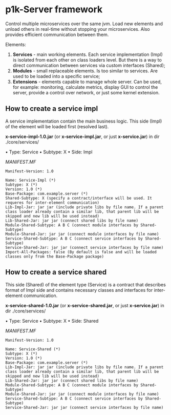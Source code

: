# p1k-Server framework

Control multiple microservices over the same jvm. Load new elements and unload others in real-time without stopping your microservices. Also provides efficient communication between them.   

Elements:
1. **Services** - main working elements. Each service implementation (Impl) is isolated from each other on class loaders level. But there is a way to direct communication between services via custom interfaces (Shared);
2. **Modules** - small replaceable elements. Is too similar to services. Are used to be loaded into a specific service;
3. **Extensions** - elements capable to manage whole server. Can be used, for example: monitoring, calculate metrics, display GUI to control the server, provide a control over network, or just some kernel extension.

How to create a service impl
---
A service implementation contain the main business logic. This side (Impl) of the element will be loaded first (resolved last).

__x-service-impl-1.0.jar__ (or __x-service-impl.jar__, or just __x-service.jar__) in dir ./core/services/

• Type: Service
• Subtype: X
• Side: Impl

*MANIFEST.MF*
```manifest
Manifest-Version: 1.0

Name: Service-Impl (*)
Subtype: X (*)
Version: 1.0 (*)
Base-Package: com.example.server (*)
Shared-Subtype: X (specify a contract/interface will be used. It requeres for inter-element communication)
Lib-Impl-Jar: jar jar (include private libs by file name. If a parent class loader already contain a similar lib, that parent lib will be skipped and new lib will be used instead) 
Lib-Shared-Jar: jar jar (connect shared libs by file name)
Module-Shared-Subtype: A B C (connect module interfaces by Shared-Subtype)
Module-Shared-Jar: jar jar (connect module interfaces by file name)
Service-Shared-Subtype: A B C (connect service interfaces by Shared-Subtype)
Service-Shared-Jar: jar jar (connect service interfaces by file name)
Import-All-Packages: false (By default is false and will be loaded classes only from the Base-Package package)

```

How to create a service shared
---
This side (Shared) of the element type (Service) is a contract that describes format of Impl side and contains necessary classes and interfaces for inter-element communication.

__x-service-shared-1.0.jar__ (or __x-service-shared.jar__, or just __x-service.jar__) in dir ./core/services/

• Type: Service
• Subtype: X
• Side: Shared

*MANIFEST.MF*
```manifest
Manifest-Version: 1.0

Name: Service-Shared (*)
Subtype: X (*)
Version: 1.0 (*)
Base-Package: com.example.server (*)
Lib-Impl-Jar: jar jar (include private libs by file name. If a parent class loader already contain a similar lib, that parent lib will be skipped and new lib will be used instead) 
Lib-Shared-Jar: jar jar (connect shared libs by file name)
Module-Shared-Subtype: A B C (connect module interfaces by Shared-Subtype)
Module-Shared-Jar: jar jar (connect module interfaces by file name)
Service-Shared-Subtype: A B C (connect service interfaces by Shared-Subtype)
Service-Shared-Jar: jar jar (connect service interfaces by file name)

```
